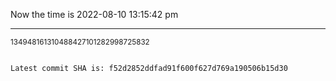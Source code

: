 Now the time is 2022-08-10 13:15:42 pm

---

<small>134948161310488427101282998725832</small>

```txt

Latest commit SHA is: f52d2852ddfad91f600f627d769a190506b15d30
```
